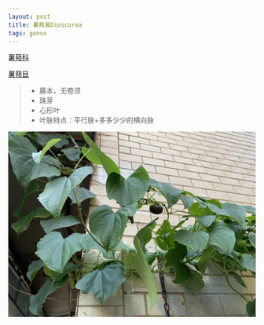 ```yaml
---
layout: post
title: 薯蓣属Dioscorea
tags: genus    
---
```


[薯蓣科](https://ganlu1994.github.io/2001/03/47薯蓣科Dioscoreaceae/)

[薯蓣目](https://ganlu1994.github.io/2000/02/12薯蓣目Dioscoreales/)

>* 藤本，无卷须
>* 珠芽
>* 心形叶
>* 叶脉特点：平行脉+多多少少的横向脉

![](/images/post/2020-09-01-173845_IMG_9544.jpeg)
